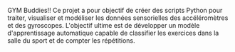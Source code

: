 GYM Buddies!!
Ce projet a pour objectif de créer des scripts Python pour traiter, visualiser et modéliser les données sensorielles des accéléromètres et des gyroscopes.
L'objectif ultime est de développer un modèle d'apprentissage automatique capable de classifier les exercices dans la salle du sport et de compter les répétitions.
